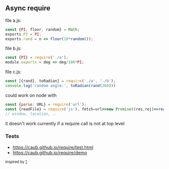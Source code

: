## Async require

file a.js:
```js
const {PI, floor, random} = Math;
exports.PI = PI;
exports.rand = n => floor(10*random());
```
file b.js:
```js
const {PI} = require('./a');
module.exports = deg => deg/180*PI;
```
file c.js:
```js
const [{rand}, toRadian] = require('./a', './b');
console.log('random angle:', toRadian(rand(360)))
```

could work on node with 
```js
const {parse: URL} = require('url');
const {readFile} = require('js'), fetch=url=>new Promise((res,rej)=>readFile(url, (err,data)=>err?rej(err):res({ text(){ return data }})));
// window, location, ..
```

it doesn't work currently if a require call is not at top level

### Tests
- https://caub.github.io/require/test.html
- https://caub.github.io/require/demo


<sub>inspired by [1](https://gist.github.com/awalGarg/6fbf685ff0deeeeaa5fe)</sub>